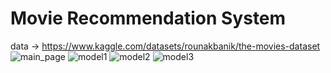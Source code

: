 # Movie Recommendation System
 data -> https://www.kaggle.com/datasets/rounakbanik/the-movies-dataset
![main_page](https://user-images.githubusercontent.com/83352965/204264009-639b0671-be94-4399-8f23-0dcfb6476869.png)
![model1](https://user-images.githubusercontent.com/83352965/204264020-b7bcc083-bcc7-42e7-9725-81fc3d11072e.png)
![model2](https://user-images.githubusercontent.com/83352965/204264032-805f320c-65ac-4acc-9a66-08c44b27a081.png)
![model3](https://user-images.githubusercontent.com/83352965/204264039-90fed621-430c-4168-96e3-3066bee1db34.png)
